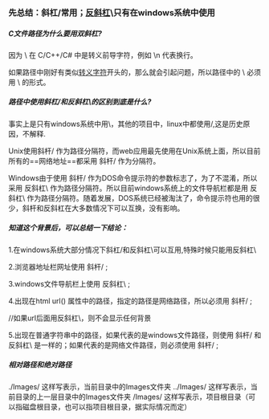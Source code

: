 ### 先总结：斜杠/常用；[反斜杠](https://so.csdn.net/so/search?q=反斜杠&spm=1001.2101.3001.7020)\只有在windows系统中使用

##### C文件路径为什么要用双斜杠?

因为 \ 在 C/C++/C# 中是转义前导字符，例如 \n 代表换行。

如果路径中刚好有类似[转义字符](https://so.csdn.net/so/search?q=转义字符&spm=1001.2101.3001.7020)开头的，那么就会引起问题，所以路径中的 \ 必须用 \\ 的形式。

##### 路径中使用斜杠/和反斜杠\的区别到底是什么?

事实上是只有windows系统中用\，其他的项目中，linux中都使用/,这是历史原因，不解释.

Unix使用斜杆/ 作为路径分隔符，而web应用最先使用在Unix系统上面，所以目前所有的==网络地址==都采用 斜杆/ 作为分隔符。

Windows由于使用 斜杆/ 作为DOS命令提示符的参数标志了，为了不混淆，所以采用 反斜杠\ 作为路径分隔符。所以目前windows系统上的文件导航栏都是用 反斜杠\ 作为路径分隔符。随着发展，DOS系统已经被淘汰了，命令提示符也用的很少，斜杆和反斜杠在大多数情况下可以互换，没有影响。

##### 知道这个背景后，可以总结一下结论：

1.在windows系统大部分情况下斜杠/和反斜杠\可以互用,特殊时候只能用反斜杠\

2.浏览器地址栏网址使用 斜杆/ ;

3.windows文件导航栏上使用 反斜杠\ ;

 4.出现在html url() 属性中的路径，指定的路径是网络路径，所以必须用 斜杆/ ;

//如果url后面用反斜杠\，则不会显示任何背景

 5.出现在普通字符串中的路径，如果代表的是windows文件路径，则使用 斜杆/ 和 反斜杠\ 是一样的；如果代表的是网络文件路径，则必须使用 斜杆/ ;

##### 相对路径和绝对路径

./Images/ 这样写表示，当前目录中的Images文件夹
../Images/ 这样写表示，当前目录的上一层目录中的Images文件夹
/Images/  这样写表示，项目根目录（可以指磁盘根目录，也可以指项目根目录，据实际情况而定）